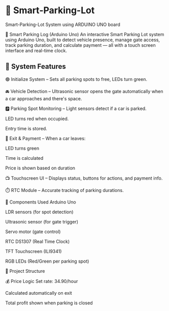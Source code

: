 # 🚗 Smart-Parking-Lot
Smart-Parking-Lot System using ARDUINO UNO board

🚗 Smart Parking Log (Arduino Uno)
An interactive Smart Parking Lot system using Arduino Uno, built to detect vehicle presence, manage gate access, track parking duration, and calculate payment — all with a touch screen interface and real-time clock.

## 🧠 System Features

🟢 Initialize System – Sets all parking spots to free, LEDs turn green.

🚘 Vehicle Detection – Ultrasonic sensor opens the gate automatically when a car approaches and there's space.

🅿️ Parking Spot Monitoring – Light sensors detect if a car is parked.

LED turns red when occupied.

Entry time is stored.

💸 Exit & Payment – When a car leaves:

LED turns green

Time is calculated

Price is shown based on duration

📺 Touchscreen UI – Displays status, buttons for actions, and payment info.

⏱️ RTC Module – Accurate tracking of parking durations.

🔧 Components Used
Arduino Uno

LDR sensors (for spot detection)

Ultrasonic sensor (for gate trigger)

Servo motor (gate control)

RTC DS1307 (Real Time Clock)

TFT Touchscreen (ILI9341)

RGB LEDs (Red/Green per parking spot)

📁 Project Structure

💰 Price Logic
Set rate: 34.90/hour

Calculated automatically on exit

Total profit shown when parking is closed
